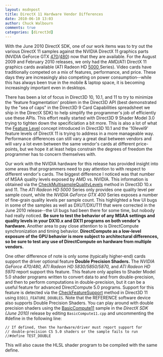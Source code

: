 ```yaml
---
layout: msdnpost
title: DirectX 11 Hardware Vendor Differences
date: 2010-06-10 13:03
author: Chuck Walbourn
comments: true
categories: [direct3d]
---
```

With the June 2010 DirectX SDK, one of our work items was to try out the various DirectX 11 samples against the NVIDIA DirectX 11 graphics parts (NVIDIA GeForce GTX <a href="http://www.nvidia.com/object/product_geforce_gtx_470_us.html" title="470">470</a>/<a href="http://www.nvidia.com/object/product_geforce_gtx_480_us.html" title="480">480</a>) now that they are available. For the August 2009 and February 2010 releases, we only had the AMD/ATI DirectX 11 graphics cards available (ATI Radeon HD <a href="http://www.amd.com/us/products/desktop/graphics/ati-radeon-hd-5000/Pages/ati-radeon-hd-5000.aspx" title="5000">5000 </a>Series). Video cards have traditionally competed on a mix of features, performance, and price. These days they are increasingly also competing on power consumption--while this has always been true in the mobile & laptop space, it is becoming increasingly important even in desktops.
<!--more-->

There has been a lot of focus in Direct3D 10, 10.1, and 11 to try to minimize the 'feature fragmentation' problem in the Direct3D API (best demonstrated by the "sea of caps" in the Direct3D 9 Card Capabilities spreadsheet we ship in the DirectX SDK) to help simplify the programmer's job of efficiently use these APIs. This effort really started with Direct3D 9 Shader Model 3.0 trying to tighten down the specificiation a bit more. This is also a lot of what the [Feature Level](https://docs.microsoft.com/en-us/windows/desktop/direct3d11/overviews-direct3d-11-devices-downlevel-intro) concept introduced in Direct3D 10.1 and the '10level9' feature levels of DirectX 11 is trying to address in a more manageable way. Performance differences can still vary a great deal between vendors and will vary a lot even between the same vendor's cards at different price-points, but we hope it at least helps constrain the degrees of freedom the programmer has to concern themselves with.

Our work with the NVIDIA hardware for this release has provided insight into some areas that programmers need to pay attention to with respect to different vendor's cards. The biggest difference I noticed was that number of MSAA quality levels exposed by AMD vs. NVIDIA. This information is obtained via the [CheckMultisampleQualityLevels](https://docs.microsoft.com/en-us/windows/desktop/api/d3d11/nf-d3d11-id3d11device-checkmultisamplequalitylevels) method in Direct3D 10.x and 11. The <em>ATI Radeon HD 5000 </em>Series only provides one quality level per sample count, while the <em>NVIDIA GeForce GTX 400 </em>Series exposes a number of fine-grain quality levels per sample count. This highlighted a few UI bugs in some of the samples as well as DXUT/DXUT11 that were corrected in the June 2010 release--the UI bugs had been there for some time, but nobody had really noticed. <strong>Be sure to test the behavior of any MSAA settings and quality levels in your DX10.x and DX11 programs on both vendor's hardware. </strong>Another area to pay close attention to is DirectCompute synchronization and timing behavior. <strong>DirectCompute as a low-level exposure of the GPU behavior is more subject to architectural differences, so  be sure to test any use of DirectCompute on hardware from multiple vendors.</strong>

One other difference of note is only some (typically higher-end) cards support the driver optional feature <strong>Double Precision Shaders.</strong> The <em>NVIDIA GeForce 470/480, ATI Radeon HD 5830/5850/5870, </em>and <em>ATI Radeon HD 5970 </em>report support this feature. This feature only applies to Shader Model 5.0 shader programs written to convert data to and from double-precision, and then to perform computations in double-precision, but it can be a useful feature for advanced DirectCompute 5.0 programs. Support for this feature is detected via the [CheckFeatureSupport](https://docs.microsoft.com/en-us/windows/desktop/api/d3d11/nf-d3d11-id3d11device-checkfeaturesupport) method in Direct3D 11 using <code>D3D11_FEATURE_DOUBLES</code>. Note that the REFERENCE software device also supports Double Precision Shaders. You can play around with double precision shaders using the [BasicCompute11](https://github.com/walbourn/directx-sdk-samples/tree/main/BasicCompute11) sample in the <em>DirectX SDK (June 2010)</em> release by editing <code>BasicCompute11.cpp</code> and uncommenting the #define in the following line:

```
// If defined, then the hardware/driver must report support for
// double-precision CS 5.0 shaders or the sample fails to run
//#define TEST_DOUBLE
```

This will also cause the HLSL shader program to be compiled with the same define.

